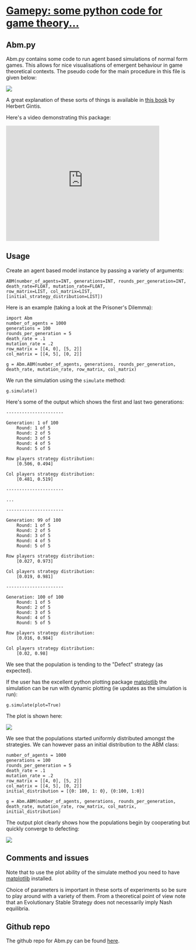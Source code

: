 # [Gamepy: some python code for game theory...](../index.html)

## Abm.py

Abm.py contains some code to run agent based simulations of normal form games. This allows for nice visualisations of emergent behaviour in game theoretical contexts. The pseudo code for the main procedure in this file is given below:

![](images/Abm_Algorithm.png)

A great explanation of these sorts of things is available in [this book](http://goo.gl/jDvY7) by Herbert Gintis.

Here's a video demonstrating this package:

<iframe width="420" height="315" src="http://www.youtube.com/embed/Tz-lZy0AKRI" frameborder="0" allowfullscreen></iframe>

## Usage
Create an agent based model instance by passing a variety of arguments:

~~~~{.python}
ABM(number_of_agents=INT, generations=INT, rounds_per_generation=INT, death_rate=FLOAT, mutation_rate=FLOAT,
row_matrix=LIST, col_matrix=LIST, [initial_strategy_distribution=LIST])
~~~~

Here is an example (taking a look at the Prisoner's Dilemma):

~~~~{.python}
import Abm
number_of_agents = 1000
generations = 100
rounds_per_generation = 5
death_rate = .1
mutation_rate = .2
row_matrix = [[4, 0], [5, 2]]
col_matrix = [[4, 5], [0, 2]]

g = Abm.ABM(number_of_agents, generations, rounds_per_generation, death_rate, mutation_rate, row_matrix, col_matrix)
~~~~

We run the simulation using the `simulate` method:

~~~~{.python}
g.simulate()
~~~~

Here's some of the output which shows the first and last two generations:

~~~~{.bash}
----------------------

Generation: 1 of 100
    Round: 1 of 5
    Round: 2 of 5
    Round: 3 of 5
    Round: 4 of 5
    Round: 5 of 5

Row players strategy distribution:
    [0.506, 0.494]

Col players strategy distribution:
    [0.481, 0.519]

----------------------

...

----------------------

Generation: 99 of 100
    Round: 1 of 5
    Round: 2 of 5
    Round: 3 of 5
    Round: 4 of 5
    Round: 5 of 5

Row players strategy distribution:
    [0.027, 0.973]

Col players strategy distribution:
    [0.019, 0.981]

----------------------

Generation: 100 of 100
    Round: 1 of 5
    Round: 2 of 5
    Round: 3 of 5
    Round: 4 of 5
    Round: 5 of 5

Row players strategy distribution:
    [0.016, 0.984]

Col players strategy distribution:
    [0.02, 0.98]
~~~~

We see that the population is tending to the "Defect" strategy (as expected).

If the user has the excellent python plotting package [matplotlib](http://matplotlib.org/) the simulation can be run with dynamic plotting (ie updates as the simulation is run):

~~~~{.python}
g.simulate(plot=True)
~~~~

The plot is shown here:

![](images/abm_plot.png)

We see that the populations started uniformly distributed amongst the strategies. We can however pass an initial distribution to the ABM class:

~~~~{.python}
number_of_agents = 1000
generations = 100
rounds_per_generation = 5
death_rate = .1
mutation_rate = .2
row_matrix = [[4, 0], [5, 2]]
col_matrix = [[4, 5], [0, 2]]
initial_distribution = [{0: 100, 1: 0}, {0:100, 1:0}]

g = Abm.ABM(number_of_agents, generations, rounds_per_generation, death_rate, mutation_rate, row_matrix, col_matrix, initial_distribution)
~~~~

The output plot clearly shows how the populations begin by cooperating but quickly converge to defecting:

![](images/abm_plot_1.png)

## Comments and issues

Note that to use the plot ability of the simulate method you need to have [matplotlib](http://matplotlib.org/) installed.

Choice of parameters is important in these sorts of experiments so be sure to play around with a variety of them. From a theoretical point of view note that an Evolutionary Stable Strategy does not necessarily imply Nash equilibria.

## Github repo

The github repo for Abm.py can be found [here](https://github.com/drvinceknight/Gamepy/tree/master/Shappy).

<script type="text/javascript">

  var _gaq = _gaq || [];
  _gaq.push(['_setAccount', 'UA-38016329-2']);
  _gaq.push(['_setDomainName', 'github.com']);
  _gaq.push(['_setAllowLinker', true]);
  _gaq.push(['_trackPageview']);

  (function() {
    var ga = document.createElement('script'); ga.type = 'text/javascript'; ga.async = true;
    ga.src = ('https:' == document.location.protocol ? 'https://ssl' : 'http://www') + '.google-analytics.com/ga.js';
    var s = document.getElementsByTagName('script')[0]; s.parentNode.insertBefore(ga, s);
  })();

</script>
